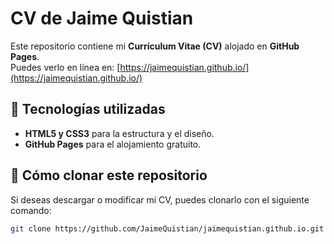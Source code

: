 # CV de Jaime Quistian

Este repositorio contiene mi **Currículum Vitae (CV)** alojado en **GitHub Pages**.  
Puedes verlo en línea en: [https://jaimequistian.github.io/](https://jaimequistian.github.io/)

## 📌 Tecnologías utilizadas
- **HTML5 y CSS3** para la estructura y el diseño.
- **GitHub Pages** para el alojamiento gratuito.

## 🚀 Cómo clonar este repositorio
Si deseas descargar o modificar mi CV, puedes clonarlo con el siguiente comando:

```sh
git clone https://github.com/JaimeQuistian/jaimequistian.github.io.git
